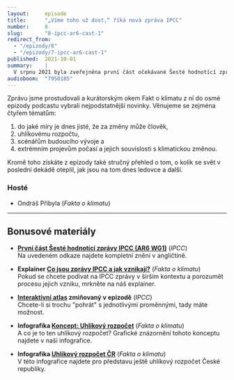 ```yaml
---
layout:     episode
title:      "„Víme toho už dost,“ říká nová zpráva IPCC"
number:     8
slug:       "8-ipcc-ar6-cast-1"
redirect_from: 
  - "/epizody/8"
  - "/epizody/7-ipcc-ar6-cast-1"
published:  2021-10-01
summary:    |
  V srpnu 2021 byla zveřejněna první část očekávané Šesté hodnotící zprávy IPCC, dokumentu shrnujícího vědecké poznatky, které se týkají fyzikální podstaty změn klimatu. Najdeme v ní tedy například data o teplotách, srážkách a podobně.
audioboom:  "7950185"
---
```


Zprávu jsme prostudovali a kurátorským okem Fakt o klimatu z ní do osmé epizody podcastu vybrali nejpodstatnější novinky. Věnujeme se zejména čtyřem tématům: 

1. do jaké míry je dnes jisté, že za změny může člověk,
2. uhlíkovému rozpočtu,
3. scénářům budoucího vývoje a
4. extrémním projevům počasí a jejich souvislosti s klimatickou změnou.

Kromě toho získáte z epizody také stručný přehled o tom, o kolik se svět v poslední dekádě oteplil, jak jsou na tom dnes ledovce a další.

### Hosté

* Ondráš Přibyla (_Fakta o klimatu_)

---

## Bonusové materiály

<div class="bonus-material" markdown="1">

* **[První část Šesté hodnotící zprávy IPCC (AR6 WG1)](https://www.ipcc.ch/report/ar6/wg1/)** (_IPCC_)  
  Na uvedeném odkaze najdete kompletní znění v angličtině.

* **Explainer [Co jsou zprávy IPCC a jak vznikají?](https://faktaoklimatu.cz/explainery/zpravy-ipcc)** (_Fakta o klimatu_)  
  Pokud se chcete podívat na IPCC zprávy v širším kontextu a porozumět procesu jejich vzniku, mrkněte na náš explainer.

* **[Interaktivní atlas](https://interactive-atlas.ipcc.ch/) zmiňovaný v epizodě** (_IPCC_)  
  Chcete-li si trochu "pohrát" s jednotlivými proměnnými, tady máte možnost.

* **Infografika [Koncept: Uhlíkový rozpočet](https://faktaoklimatu.cz/infografiky/koncept-uhlikovy-rozpocet)** (_Fakta o klimatu_)  
  A co je to ten uhlíkový rozpočet? Grafické znázornění tohoto konceptu najdete v naší infografice.

* **Infografika [Uhlíkový rozpočet ČR](https://faktaoklimatu.cz/infografiky/uhlikovy-rozpocet-cr)** (_Fakta o klimatu_)  
  V této infografice najdete pro představu ještě uhlíkový rozpočet České republiky.

</div>
